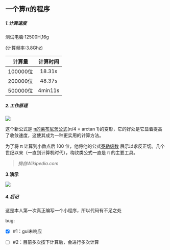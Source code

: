 ## 一个算π的程序

##### 1.计算速度

测试电脑:12500H,16g

(计算频率:3.8Ghz)

|  计算量  | 计算时间 |
| :------: | :------: |
| 100000位 |  18.31s  |
| 200000位 |  48.37s  |
| 500000位 | 4min11s  |



##### 2.工作原理

![](https://github.com/from901/from_pai_calculator/blob/main/ba362ff207097dc35ca873f9a16bcda21a96b278.svg)

这个新公式是 [π的莱布尼茨公式](https://zh.wikipedia.org/wiki/Π的莱布尼茨公式)(π/4 = arctan 1)的变形，它的好处是它显着提高了收敛速度，这使其成为一种更实用的计算方法。

为了将 π 计算到小数点后 100 位，他将他的公式[泰勒级数](https://zh.wikipedia.org/wiki/泰勒级数) 展示以求反正切。几个世纪以来（一直到计算机时代），梅钦类公式一直是 π 的主要工具。

> *摘自Wikipedia.com*



**3.演示**

![](https://github.com/from901/from_pai_calculator/blob/main/1705543401078%2000_00_00-00_00_30.gif)



##### 4.后记

这是本人第一次真正编写一个小程序，所以代码有不足之处

bug:

- [x] #1：gui未响应

- [ ] #2：目前多次按下计算后，会进行多次计算